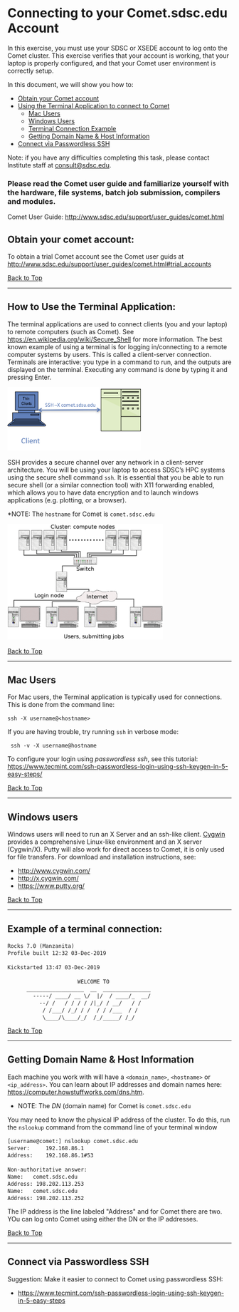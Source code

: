 # Connecting to your Comet.sdsc.edu Account
[//]: # " Comment example "

[//]: # ( Comment2 )

In this exercise, you must use your SDSC or XSEDE account to log onto the Comet cluster. This exercise verifies that your account is working, that your laptop is properly configured, and that your Comet user environment is correctly setup.

<a name="top">In this document, we will show you how to:
    
* [Obtain your Comet account](#obtain-your-comet-account)
* [Using the Terminal Application to connect to Comet](#term-app)
    - [Mac Users](#term-app-mac-users)
    - [Windows Users](#term-app-windows-users)
    - [Terminal Connection Example](#term-app-example)
    - [Getting Domain Name & Host Information](#term-app-dn-info)
* [Connect via Passwordless SSH](passwordless)

Note: if you have any difficulties completing this task, please contact Institute staff at <consult@sdsc.edu>.

### Please read the Comet user guide and familiarize yourself with the hardware, file systems, batch job submission, compilers and modules.

Comet User Guide: http://www.sdsc.edu/support/user_guides/comet.html
 

## <a name="obtain-your-comet-account"></a>Obtain your comet account:

To obtain a trial Comet account see the Comet user guids at  http://www.sdsc.edu/support/user_guides/comet.html#trial_accounts

[Back to Top](#top)
<hr>

## <a name="term-app"></a>How to Use the Terminal Application:

The terminal applications are used to connect clients (you and your laptop) to remote computers (such as Comet). See https://en.wikipedia.org/wiki/Secure_Shell for more information. The best known example of using a terminal is for logging in/connecting to a remote computer systems by users. This is called a client-server connection. Terminals are interactive: you type in a command to run, and the outputs are displayed on the terminal. Executing any command is done by typing it and pressing Enter.

<img src="./images/ssh-login-comet.png" alt="SSH Connection" width="300px" />

SSH provides a secure channel over any network in a client-server architecture. You will be using your laptop to access SDSC’s HPC systems using the secure shell command `ssh`. It is essential that you be able to run secure shell (or a similar connection tool) with X11 forwarding enabled, which allows you to have data encryption and to launch windows applications (e.g. plotting, or a browser).

*NOTE: The `hostname` for Comet is `comet.sdsc.edu`

<img src="./images/cluster-connection-diagram.png" alt="SSH Connection" width="350px" />

[Back to Top](#top)
<hr>

## <a name="term-app-mac-users"></a>Mac Users
For Mac users, the Terminal application is typically used for connections. This is done from the command line:

    ssh -X username@<hostname>

 If you are having trouble, try running `ssh` in verbose mode:

     ssh -v -X username@hostname

To configure your login using *passwordless ssh*, see this tutorial:
https://www.tecmint.com/ssh-passwordless-login-using-ssh-keygen-in-5-easy-steps/

[Back to Top](#top)
<hr>

## <a name="term-app-windows-users"></a>Windows users
Windows users will need to run an X Server and an ssh-like client. [Cygwin](https://www.cygwin.com) provides a comprehensive Linux-like environment and an X server (Cygwin/X). Putty will also work for direct access to Comet, it is only used for file transfers. For download and installation instructions, see:

* http://www.cygwin.com/
* http://x.cygwin.com/
* https://www.putty.org/

[Back to Top](#top)
<hr>

## <a name="term-app-example"></a>Example of a terminal connection:
```
Rocks 7.0 (Manzanita)
Profile built 12:32 03-Dec-2019

Kickstarted 13:47 03-Dec-2019
                                                                       
                      WELCOME TO 
      __________________  __  _______________
        -----/ ____/ __ \/  |/  / ____/_  __/
          --/ /   / / / / /|_/ / __/   / /
           / /___/ /_/ / /  / / /___  / /
           \____/\____/_/  /_/_____/ /_/

```

[Back to Top](#top)
<hr>

## <a name="term-app-dn-info"></a>Getting Domain Name & Host Information
Each machine you work with will have a `<domain_name>`,  `<hostname>` or `<ip_address>`. You can learn about IP addresses and domain names here: https://computer.howstuffworks.com/dns.htm.

* NOTE: The *DN* (domain name) for Comet is    `comet.sdsc.edu`

You may need to know the physical IP address of the cluster. To do this, run the `nslookup` command from the command line of your terminal window
```
[username@comet:] nslookup comet.sdsc.edu
Server:		192.168.86.1
Address:	192.168.86.1#53

Non-authoritative answer:
Name:	comet.sdsc.edu
Address: 198.202.113.253
Name:	comet.sdsc.edu
Address: 198.202.113.252
```

The IP address is the  line labeled "Address" and for Comet there are two. YOu can log onto Comet using either the DN or the IP addresses.

[Back to Top](#top)

<hr>

## <a name="passwordless"></a>Connect via Passwordless SSH
Suggestion:  Make it easier to connect to Comet using passwordless SSH:   
* https://www.tecmint.com/ssh-passwordless-login-using-ssh-keygen-in-5-easy-steps

